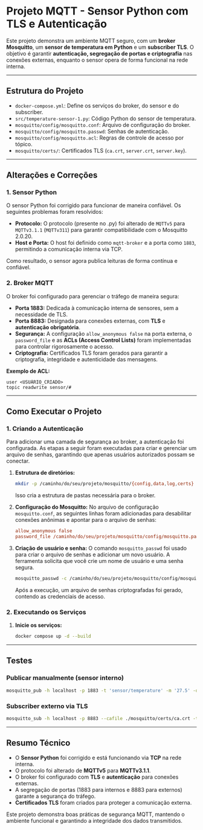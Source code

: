 # Projeto MQTT - Sensor Python com TLS e Autenticação

Este projeto demonstra um ambiente MQTT seguro, com um **broker Mosquitto**, um **sensor de temperatura em Python** e um **subscriber TLS**. O objetivo é garantir **autenticação, segregação de portas e criptografia** nas conexões externas, enquanto o sensor opera de forma funcional na rede interna.

---

## Estrutura do Projeto

-   `docker-compose.yml`: Define os serviços do broker, do sensor e do subscriber.
-   `src/temperature-sensor-1.py`: Código Python do sensor de temperatura.
-   `mosquitto/config/mosquitto.conf`: Arquivo de configuração do broker.
-   `mosquitto/config/mosquitto.passwd`: Senhas de autenticação.
-   `mosquitto/config/mosquitto.acl`: Regras de controle de acesso por tópico.
-   `mosquitto/certs/`: Certificados TLS (`ca.crt`, `server.crt`, `server.key`).

---

## Alterações e Correções

### 1. Sensor Python

O sensor Python foi corrigido para funcionar de maneira confiável. Os seguintes problemas foram resolvidos:

-   **Protocolo:** O protocolo (presente no .py) foi alterado de `MQTTv5` para `MQTTv3.1.1` (`MQTTv311`) para garantir compatibilidade com o Mosquitto 2.0.20.
-   **Host e Porta:** O host foi definido como `mqtt-broker` e a porta como `1883`, permitindo a comunicação interna via TCP.

Como resultado, o sensor agora publica leituras de forma contínua e confiável.

### 2. Broker MQTT

O broker foi configurado para gerenciar o tráfego de maneira segura:

-   **Porta 1883:** Dedicada à comunicação interna de sensores, sem a necessidade de TLS.
-   **Porta 8883:** Designada para conexões externas, com **TLS** e **autenticação obrigatória**.
-   **Segurança:** A configuração `allow_anonymous false` na porta externa, o `password_file` e as **ACLs (Access Control Lists)** foram implementadas para controlar rigorosamente o acesso.
-   **Criptografia:** Certificados TLS foram gerados para garantir a criptografia, integridade e autenticidade das mensagens.

**Exemplo de ACL:**

```text
user <USUÁRIO_CRIADO>
topic readwrite sensor/#
````

-----

## Como Executar o Projeto

### 1\. Criando a Autenticação

Para adicionar uma camada de segurança ao broker, a autenticação foi configurada. As etapas a seguir foram executadas para criar e gerenciar um arquivo de senhas, garantindo que apenas usuários autorizados possam se conectar.

1.  **Estrutura de diretórios:**

    ```bash
    mkdir -p /caminho/do/seu/projeto/mosquitto/{config,data,log,certs}
    ```

    Isso cria a estrutura de pastas necessária para o broker.

2.  **Configuração do Mosquitto:**
    No arquivo de configuração `mosquitto.conf`, as seguintes linhas foram adicionadas para desabilitar conexões anônimas e apontar para o arquivo de senhas:

    ```ini
    allow_anonymous false
    password_file /caminho/do/seu/projeto/mosquitto/config/mosquitto.passwd
    ```

3.  **Criação de usuário e senha:**
    O comando `mosquitto_passwd` foi usado para criar o arquivo de senhas e adicionar um novo usuário. A ferramenta solicita que você crie um nome de usuário e uma senha segura.

    ```bash
    mosquitto_passwd -c /caminho/do/seu/projeto/mosquitto/config/mosquitto.passwd <seu_usuario>
    ```

    Após a execução, um arquivo de senhas criptografadas foi gerado, contendo as credenciais de acesso.

### 2\. Executando os Serviços

1.  **Inicie os serviços:**
    ```bash
    docker compose up -d --build
    ```

-----

## Testes

### Publicar manualmente (sensor interno)

```bash
mosquitto_pub -h localhost -p 1883 -t 'sensor/temperature' -m '27.5' -d
```

### Subscriber externo via TLS

```bash
mosquitto_sub -h localhost -p 8883 --cafile ./mosquitto/certs/ca.crt -t 'sensor/#' -v --tls-version tlsv1.2 -u <USUÁRIO_CRIADO> -P <SENHA> -d
```

-----

## Resumo Técnico

  - O **Sensor Python** foi corrigido e está funcionando via **TCP** na rede interna.
  - O protocolo foi alterado de **MQTTv5** para **MQTTv3.1.1**.
  - O broker foi configurado com **TLS** e **autenticação** para conexões externas.
  - A segregação de portas (1883 para internos e 8883 para externos) garante a segurança do tráfego.
  - **Certificados TLS** foram criados para proteger a comunicação externa.

Este projeto demonstra boas práticas de segurança MQTT, mantendo o ambiente funcional e garantindo a integridade dos dados transmitidos.
